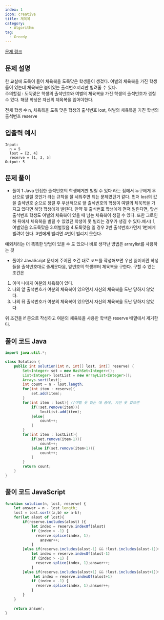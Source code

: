 ```yaml
---
index: 1
icon: creative
title: 체육복
category:
  - Algorithm
tag:
  - Greedy
---
```


[문제 링크](https://programmers.co.kr/learn/courses/30/lessons/42862)

## 문제 설명

한 교실에 도둑이 들어 체육복을 도둑맞은 학생들이 생겼다. 여벌의 체육복을 가진 학생들이 있는데 체육복은 붙어있는 출석번호끼리만 빌려줄 수 있다.  
주의할점 : 도둑맞은 학생의 출석번호와 여벌의 체육복을 가진 학생의 출석번호가 겹칠 수 있다. 해당 학생은 자신의 체육복을 입어야한다.

전체 학생 수 n, 체육복을 도둑 맞은 학생의 출석번호 lost, 여벌의 체육복을 가진 학생의 출석번호 reserve

## 입출력 예시

```
Input:
  n = 5
  lost = [2, 4]
  reserve = [1, 3, 5]
Output: 5
```

## 문제 풀이
* 풀이 1 Java
인접한 출석번호의 학생에게만 빌릴 수 있다 라는 점에서 누구에게 우선으로 빌릴 것인가 라는 규칙을 잘 세워주면 되는 문제였던거 같다. 먼저 lost의 값을 출석번호 순으로 정렬 후 우선적으로 앞 출석번호의 학생이 여벌의 체욱복을 가지고 있다면 해당 학생에게 빌린다. 만약 뒷 출석번호 학생에게 먼저 빌린다면, 앞선 출석번호 학생도 여벌의 체육복이 있을 때 남는 체육복이 생길 수 있다. 또한 그로인해 뒤에서 체육복을 빌릴 수 있었던 학생이 못 빌리는 경우가 생길 수 있다.예시) 1,여벌있음 2.도둑맞음 3.여벌있음 4.도둑맞음 일 경우 2번 출석번호가먼저 1번에게 빌려야 한다. 3번에게 빌리면 4번이 빌리지 못한다.

예외처리는 더 똑똑한 방법이 있을 수 도 있으나 바로 생각난 방법은 arraylist를 사용하는 것

* 풀이2 JavaScript 
문제에 주어진 조건 대로 코드를 작성해보면 
우선 잃어버린 학생들을 출석번호대로 줄세운다음, 앞번호의 학생부터 체육복을 구한다.
구할 수 있는 조건은 
1. 이미 나에게 여분의 체육복이 있다.
2. 나의 앞 출석번호가 여분의 체육복이 있으면서 자신의 체육복을 도난 당하지 않았다.
3. 나의 뒤 출석번호가 여분의 체육복이 있으면서 자신의 체육복을 도난 당하지 않았다.

위 조건을 if 문으로 작성하고 여분의 체육복을 사용한 학색은  reserve 배열에서 제거한다.
## 풀이 코드 Java

```java
import java.util.*;

class Solution {
    public int solution(int n, int[] lost, int[] reserve) {
        Set<Integer> set = new HashSet<Integer>();
        List<Integer> lostList = new ArrayList<Integer>();
        Arrays.sort(lost);
        int count = n - lost.length;
        for(int item : reserve){
            set.add(item);
        }
        for(int item : lost){ //여벌 옷 있는 애 중에, 가진 옷 있으면
            if(!set.remove(item)){
                lostList.add(item);
            }else{
                count++;
            }
        }
        for(int item : lostList){
            if(set.remove(item-1)){
                count++;
            }else if(set.remove(item+1)){
                count++;
            }
        }
        return count;
    }
}
```


## 풀이 코드 JavaScript
```js
function solution(n, lost, reserve) {
    let answer = n - lost.length;
    lost = lost.sort((a,b) => a-b); 
    for(let alost of lost){
        if(reserve.includes(alost) ){
            let index = reserve.indexOf(alost)
            if (index > -1) {
              reserve.splice(index, 1);
                answer++;
            }    
        }else if(reserve.includes(alost-1) && !lost.includes(alost-1)){
            let index = reserve.indexOf(alost-1)
            if (index > -1) {
              reserve.splice(index, 1);answer++;
            }    
        }else if(reserve.includes(alost+1) && !lost.includes(alost+1)){
             let index = reserve.indexOf(alost+1)
            if (index > -1) {
              reserve.splice(index, 1);answer++;
            }    
        }
    }
    
    return answer;
}
```